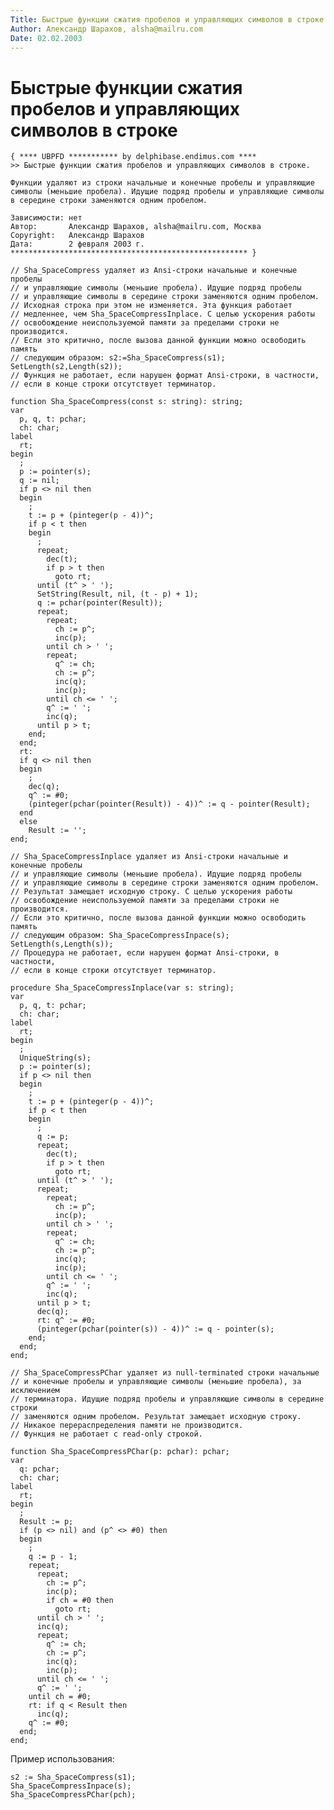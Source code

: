 ```yaml
---
Title: Быстрые функции сжатия пробелов и управляющих символов в строке
Author: Александр Шарахов, alsha@mailru.com
Date: 02.02.2003
---
```



Быстрые функции сжатия пробелов и управляющих символов в строке
===============================================================

    { **** UBPFD *********** by delphibase.endimus.com ****
    >> Быстрые функции сжатия пробелов и управляющих символов в строке.
     
    Функции удаляют из строки начальные и конечные пробелы и управляющие
    символы (меньшие пробела). Идущие подряд пробелы и управляющие символы
    в середине строки заменяются одним пробелом.
     
    Зависимости: нет
    Автор:       Александр Шарахов, alsha@mailru.com, Москва
    Copyright:   Александр Шарахов
    Дата:        2 февраля 2003 г.
    ***************************************************** }
     
    // Sha_SpaceCompress удаляет из Ansi-строки начальные и конечные пробелы
    // и управляющие символы (меньшие пробела). Идущие подряд пробелы
    // и управляющие символы в середине строки заменяются одним пробелом.
    // Исходная строка при этом не изменяется. Эта функция работает
    // медленнее, чем Sha_SpaceCompressInplace. С целью ускорения работы
    // освобождение неиспользуемой памяти за пределами строки не производится.
    // Если это критично, после вызова данной функции можно освободить память
    // следующим образом: s2:=Sha_SpaceCompress(s1); SetLength(s2,Length(s2));
    // Функция не работает, если нарушен формат Ansi-строки, в частности,
    // если в конце строки отсутствует терминатор.
     
    function Sha_SpaceCompress(const s: string): string;
    var
      p, q, t: pchar;
      ch: char;
    label
      rt;
    begin
      ;
      p := pointer(s);
      q := nil;
      if p <> nil then
      begin
        ;
        t := p + (pinteger(p - 4))^;
        if p < t then
        begin
          ;
          repeat;
            dec(t);
            if p > t then
              goto rt;
          until (t^ > ' ');
          SetString(Result, nil, (t - p) + 1);
          q := pchar(pointer(Result));
          repeat;
            repeat;
              ch := p^;
              inc(p);
            until ch > ' ';
            repeat;
              q^ := ch;
              ch := p^;
              inc(q);
              inc(p);
            until ch <= ' ';
            q^ := ' ';
            inc(q);
          until p > t;
        end;
      end;
      rt:
      if q <> nil then
      begin
        ;
        dec(q);
        q^ := #0;
        (pinteger(pchar(pointer(Result)) - 4))^ := q - pointer(Result);
      end
      else
        Result := '';
    end;
     
    // Sha_SpaceCompressInplace удаляет из Ansi-строки начальные и конечные пробелы
    // и управляющие символы (меньшие пробела). Идущие подряд пробелы
    // и управляющие символы в середине строки заменяются одним пробелом.
    // Результат замещает исходную строку. С целью ускорения работы
    // освобождение неиспользуемой памяти за пределами строки не производится.
    // Если это критично, после вызова данной функции можно освободить память
    // следующим образом: Sha_SpaceCompressInpace(s); SetLength(s,Length(s));
    // Процедура не работает, если нарушен формат Ansi-строки, в частности,
    // если в конце строки отсутствует терминатор.
     
    procedure Sha_SpaceCompressInplace(var s: string);
    var
      p, q, t: pchar;
      ch: char;
    label
      rt;
    begin
      ;
      UniqueString(s);
      p := pointer(s);
      if p <> nil then
      begin
        ;
        t := p + (pinteger(p - 4))^;
        if p < t then
        begin
          ;
          q := p;
          repeat;
            dec(t);
            if p > t then
              goto rt;
          until (t^ > ' ');
          repeat;
            repeat;
              ch := p^;
              inc(p);
            until ch > ' ';
            repeat;
              q^ := ch;
              ch := p^;
              inc(q);
              inc(p);
            until ch <= ' ';
            q^ := ' ';
            inc(q);
          until p > t;
          dec(q);
          rt: q^ := #0;
          (pinteger(pchar(pointer(s)) - 4))^ := q - pointer(s);
        end;
      end;
    end;
     
    // Sha_SpaceCompressPChar удаляет из null-terminated строки начальные
    // и конечные пробелы и управляющие символы (меньшие пробела), за исключением
    // терминатора. Идущие подряд пробелы и управляющие символы в середине строки
    // заменяются одним пробелом. Результат замещает исходную строку.
    // Никакое перераспределения памяти не производится.
    // Функция не работает с read-only строкой.
     
    function Sha_SpaceCompressPChar(p: pchar): pchar;
    var
      q: pchar;
      ch: char;
    label
      rt;
    begin
      ;
      Result := p;
      if (p <> nil) and (p^ <> #0) then
      begin
        ;
        q := p - 1;
        repeat;
          repeat;
            ch := p^;
            inc(p);
            if ch = #0 then
              goto rt;
          until ch > ' ';
          inc(q);
          repeat;
            q^ := ch;
            ch := p^;
            inc(q);
            inc(p);
          until ch <= ' ';
          q^ := ' ';
        until ch = #0;
        rt: if q < Result then
          inc(q);
        q^ := #0;
      end;
    end;

Пример использования: 
     
    s2 := Sha_SpaceCompress(s1);
    Sha_SpaceCompressInpace(s);
    Sha_SpaceCompressPChar(pch); 

